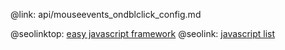 @link: api/mouseevents_ondblclick_config.md

@seolinktop: [easy javascript framework](https://webix.com)
@seolink: [javascript list](https://webix.com/widget/list/)